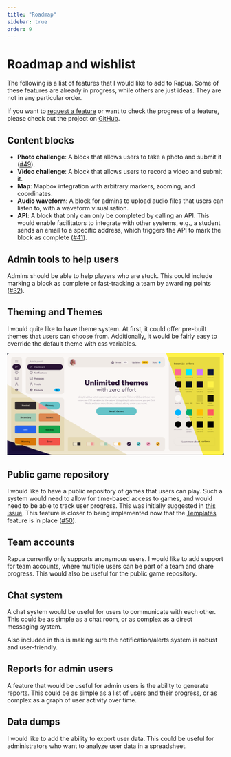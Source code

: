 ```yaml
---
title: "Roadmap"
sidebar: true
order: 9
---
```


# Roadmap and wishlist

The following is a list of features that I would like to add to Rapua. Some of these features are already in progress, while others are just ideas. They are not in any particular order.

If you want to [request a feature](https://github.com/nathanhollows/Rapua/issues/new?assignees=&labels=&projects=&template=feature_request.md) or want to check the progress of a feature, please check out the project on [GitHub](https://github.com/nathanhollows/Rapua/issues).

## Content blocks

- **Photo challenge**: A block that allows users to take a photo and submit it ([#49](https://github.com/nathanhollows/Rapua/issues/49)).
- **Video challenge**: A block that allows users to record a video and submit it.
- **Map**: Mapbox integration with arbitrary markers, zooming, and coordinates.
- **Audio waveform**: A block for admins to upload audio files that users can listen to, with a waveform visualisation.
- **API**: A block that only can only be completed by calling an API. This would enable facilitators to integrate with other systems, e.g., a student sends an email to a specific address, which triggers the API to mark the block as complete ([#41](https://github.com/nathanhollows/Rapua/issues/41)).

## Admin tools to help users

Admins should be able to help players who are stuck. This could include marking a block as complete or fast-tracking a team by awarding points ([#32](https://github.com/nathanhollows/Rapua/issues/32)).

## Theming and Themes

I would quite like to have theme system. At first, it could offer pre-built themes that users can choose from. Additionally, it would be fairly easy to override the default theme with css variables.

![Theme demonstration from [DaisyUI](https://daisyui.com/)](/static/images/docs/developer/themes.png)

## Public game repository

I would like to have a public repository of games that users can play. Such a system would need to allow for time-based access to games, and would need to be able to track user progress. This was initially suggested in [this issue](https://github.com/nathanhollows/Rapua/issues/11). This feature is closer to being implemented now that the [Templates](/docs/user/templates) feature is in place ([#50](https://github.com/nathanhollows/Rapua/issues/50)).

## Team accounts

Rapua currently only supports anonymous users. I would like to add support for team accounts, where multiple users can be part of a team and share progress. This would also be useful for the public game repository.

## Chat system

A chat system would be useful for users to communicate with each other. This could be as simple as a chat room, or as complex as a direct messaging system.

Also included in this is making sure the notification/alerts system is robust and user-friendly.

## Reports for admin users

A feature that would be useful for admin users is the ability to generate reports. This could be as simple as a list of users and their progress, or as complex as a graph of user activity over time.

## Data dumps

I would like to add the ability to export user data. This could be useful for administrators who want to analyze user data in a spreadsheet.
